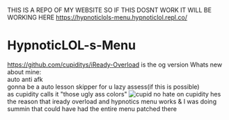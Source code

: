THIS IS A REPO OF MY WEBSITE SO IF THIS DOSNT WORK IT WILL BE WORKING HERE https://hypnoticlols-menu.hypnoticlol.repl.co/<br>
# HypnoticLOL-s-Menu
https://github.com/cupiditys/iReady-Overload is the og version
Whats new about mine:<br>
auto anti afk<br>
gonna be a auto lesson skipper for u lazy assess(if this is possible)<br>
as cupidity calls it "those ugly ass colors"
![cupid](https://user-images.githubusercontent.com/96861065/152199773-79c2421d-60c2-42fc-9d01-851495b5c82c.png)
no hate on cupidity hes the reason that iready overload and hypnotics menu works & I was doing summin that could have had the entire menu patched there
